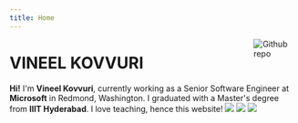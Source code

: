 ```yaml
---
title: Home
---
```



[<img src="./images/profile.jpg" style="max-width:15%;min-width:40px;float:right;" alt="Github repo" />](https://vineelkovvuri.github.io)
# VINEEL KOVVURI
**Hi!** I'm **Vineel Kovvuri**, currently working as a Senior Software Engineer at **Microsoft** in Redmond, Washington. I graduated with a Master's degree from **IIIT Hyderabad**. I love teaching, hence this website! [<img src="./images/github.png" />](https://www.github.com/vineelkovvuri) [<img src="./images/linkedin.png" />](https://www.linkedin.com/in/vineelkovvuri) [<img src="./images/rss.png" />](https://vineelkovvuri.github.io/index.xml)



[//]: <> (https://gist.github.com/rxaviers/7360908)
